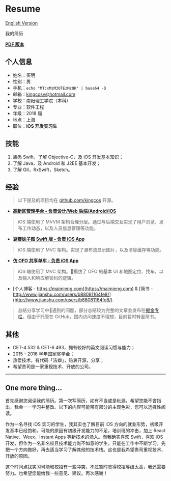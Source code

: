 # Resume

[English Version](README_ENG.md)

我的简历

**[PDF 版本](https://github.com/kingcos/Resume/releases/tag/v1.0-beta)**

## 个人信息

- 姓名：买明
- 性别：男
- 手机：`echo "MTcxMzM3OTEzMzQK" | base64 -D`
- 邮箱：[kingcosv@hotmail.com](mailto:kingcosv@hotmail.com)
- 学校：南阳理工学院（本科）
- 专业：软件工程
- 年级：2018 届
- 地点：上海
- 职位：**iOS 开发实习生**

## 技能

1. 熟悉 Swift，了解 Objective-C，及 iOS 开发基本知识；
2. 了解 Java，及 Android 和 J2EE 基本开发；
3. 了解 Git，RxSwift，Sketch。

## 经验

> 以下提及的项目均在 [github.com/kingcos](https://github.com/kingcos) 开源。

- [**高新区管理平台 - 负责设计/Web 后端/Android/iOS**](https://github.com/kingcos/GXQSyetem-iOS)

> iOS 端使用了 MVVM 架构合理分层。通过与后端交互实现了用户浏览、发布工作动态，以及人员信息管理等功能。

- [**豆瓣妹子图 Swift 版 - 负责 iOS App**](https://github.com/kingcos/iMeiZi)

> iOS 端使用了 MVC 架构。实现了瀑布流显示图片，以及清除缓存等功能。

- [**仿 OFO 共享单车 - 负责 iOS App**](https://github.com/kingcos/OFOBike)

> iOS 端使用了 MVC 架构。模仿了 OFO 的基本 UI 和地图定位、找车，以及输入和响应解锁码的逻辑。

- [个人博客 - https://maimieng.com](https://maimieng.com) & [简书 - http://www.jianshu.com/users/b88081164fe8/](http://www.jianshu.com/users/b88081164fe8/)

> 总结分享学习中遇到的问题，部分总结较为完整的文章会发布在[掘金专栏](https://juejin.im/user/576a484d1532bc006046d078)。但由于托管在 GitHub，国内访问速度不理想，目前暂时转至简书。

## 其他

- CET-4 532 & CET-6 493，拥有较好的英文阅读习惯与能力；
- 2015 - 2016 学年国家奖学金；
- 热爱技术，有代码「洁癖」，热衷开源，分享；
- 希望贵司是一家重视技术、开放的公司。

---

## One more thing...

首先感谢您阅读我的简历。第一次写简历，如有不当或是纰漏，希望您能不吝指出，我会一一学习并整改。以下的内容可能带有部分的主观色彩，您可以选择性阅读。

作为一名寻找 iOS 实习的学生，我其实也了解目前 iOS 方向的就业形势，初级开发基本已经饱和。可能的原因有初级开发能力的不足，培训班的冲击，加上 React Native、Weex、Instant Apps 等新技术的涌入。而我确实喜欢 Swift，喜欢 iOS 开发，但作为一名非名校且技术能力尚不如意的学生，只能在工作中不断学习，先把一个方向做好，再去适当学习了解其他的技术栈。这也是我希望贵司重视技术、开放的原因。

这个时间点找实习可能和校招有一些冲突，不过暂时觉得校招等级太高，我还需要努力。也希望您能给我一些意见、建议。再次感谢！
